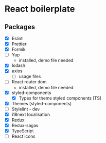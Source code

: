 # React boilerplate

## Packages

- [x] Eslint
- [x] Prettier
- [x] Formik
- [ ] Yup
  - installed, demo file needed
- [x] lodash
- [x] axios
  - [ ] usage files
- [ ] React router dom
  - installed, demo file needed
  <!-- read about best practices -->
- [x] styled-components
  - [x] Types for theme styled components (TS)
- [x] Themes (styled-components)
- [ ] Stylelint - dev
- [x] i18next localisation
- [x] Redux
- [x] Redux-sagas
- [x] TypeScript
- [ ] React icons

